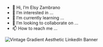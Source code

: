 - 👋 Hi, I’m Elsy Zambrano
- 👀 I’m interested in ...
- 🌱 I’m currently learning ...
- 💞️ I’m looking to collaborate on ...
- 📫 How to reach me ...

<!---
ElsyCaro/ElsyCaro is a ✨ special ✨ repository because its `README.md` (this file) appears on your GitHub profile.
You can click the Preview link to take a look at your changes.
--->
![Vintage Gradient Aesthetic LinkedIn Banner](https://user-images.githubusercontent.com/108857263/202610552-cb401338-f64a-48ed-a700-01e80d48d1d1.png)
